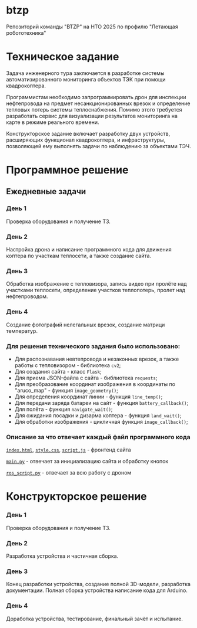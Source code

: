 # btzp
Репозиторий команды "BTZP" на НТО 2025 по профилю "Летающая робототехника"
# Техническое задание
Задача инженерного тура заключается в разработке системы автоматизированного мониторинга объектов ТЭК при помощи квадрокоптера.  

Программистам необходимо запрограммировать дрон для инспекции нефтепровода на предмет несанкционированных врезок и определение тепловых потерь системы теплоснабжения. Помимо этого требуется разработать сервис для визуализации результатов мониторинга на карте в режиме реального времени.

Конструкторское задание включает разработку двух устройств, расширяющих функционал квадрокоптера, и инфраструктуры, позволяющей ему выполнять задачи по наблюдению за объектами ТЭЧ.
# Программное решение 
## Ежедневные задачи
### День 1
Проверка оборудования и получение ТЗ.
### День 2
Настройка дрона и написание программного кода для движения коптера по участкам теплосети, а также создание сайта.
### День 3
Обработка изображение с тепловизора, запись видео при пролёте над участками теплосети, определение участков теплопотерь, пролет над нефтепроводом.
### День 4
Создание фотографий нелегальных врезок, создание матрици температур.
### Для решения технического задания было использовано:
- Для распознавания невтепровода и незаконных врезок, а также работы с тепловизором  - библиотека `cv2`;
- Для создания сайта - класс `Flask`;
- Для приема JSON-файла с сайта - библиотека `requests`;
- Для преобразование координат изображения в координаты по "aruco_map" - функция `image_geometry()`;
- Для определения координат линии - функция `line_temp()`;
- Для передачи заряда батареи на сайт - функция `battery_callback()`;
- Для полёта - функция `navigate_wait()`;
- Для ожидания посадки и дизарма коптера - функция `land_wait()`;
- Для обработки изображения - цикличная функция `image_callback()`;
### Описание за что отвечает каждый файл программного кода
[`index.html`](https://github.com/nto2025-lr/btzp/blob/main/static/index.html), [`style.css`](https://github.com/nto2025-lr/btzp/blob/main/static/style.css), [`script.js`](https://github.com/nto2025-lr/btzp/blob/main/static/script.js) - фронтенд сайта

[`main.py`](https://github.com/nto2025-lr/btzp/blob/main/main.py) - отвечает за инициализацию сайта и обработку кнопок

[`ros_script.py`](https://github.com/nto2025-lr/btzp/blob/main/ros_script.py) - отвечает за всю работу с дроном

# Конструкторское решение
### День 1
Проверка оборудования и получение ТЗ.
### День 2
Разработка устройства и частичная сборка.
### День 3
Конец разработки устройства, создание полной 3D-модели, разработка документации. Полная сборка устройства написание кода для Arduino.
### День 4
Доработка устройства, тестирование, финальный зачёт и испытание.
